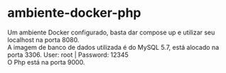 # ambiente-docker-php
Um ambiente Docker configurado, basta dar compose up e utilizar seu localhost na porta 8080.  
A imagem de banco de dados utilizada é do MySQL 5.7, está alocado na porta 3306. User: root  | Password: 12345  
O Php está na porta 9000.
